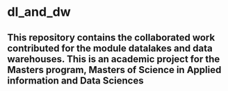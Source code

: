 # dl_and_dw
This repository contains the collaborated work contributed for the module datalakes and data warehouses. This is an academic project for the Masters program, Masters of Science in Applied information and Data Sciences
-
